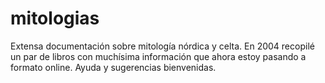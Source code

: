 mitologias
==========

Extensa documentación sobre mitología nórdica y celta. En 2004 recopilé un par de libros con muchísima información que ahora estoy pasando a formato online. Ayuda y sugerencias bienvenidas.